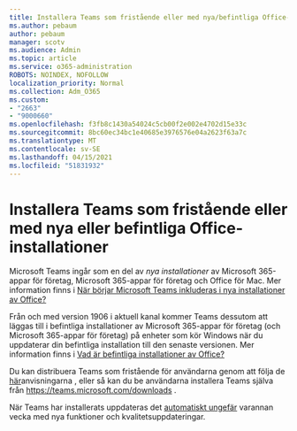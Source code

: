 ```yaml
---
title: Installera Teams som fristående eller med nya/befintliga Office-installationer
ms.author: pebaum
author: pebaum
manager: scotv
ms.audience: Admin
ms.topic: article
ms.service: o365-administration
ROBOTS: NOINDEX, NOFOLLOW
localization_priority: Normal
ms.collection: Adm_O365
ms.custom:
- "2663"
- "9000660"
ms.openlocfilehash: f3fb8c1430a54024c5cb00f2e002e4702d15e33c
ms.sourcegitcommit: 8bc60ec34bc1e40685e3976576e04a2623f63a7c
ms.translationtype: MT
ms.contentlocale: sv-SE
ms.lasthandoff: 04/15/2021
ms.locfileid: "51831932"
---
```

# <a name="installing-teams-as-standalone-or-with-new-or-existing-office-installations"></a>Installera Teams som fristående eller med nya eller befintliga Office-installationer

Microsoft Teams ingår som en del av *nya installationer* av Microsoft 365-appar för företag, Microsoft 365-appar för företag och Office för Mac. Mer information finns i [När börjar Microsoft Teams inkluderas i nya installationer av Office?](https://docs.microsoft.com/deployoffice/teams-install#when-will-microsoft-teams-start-being-included-with-new-installations-of-microsoft-365-apps)

Från och med version 1906 i aktuell  kanal kommer Teams dessutom att läggas till i befintliga installationer av Microsoft 365-appar för företag (och Microsoft 365-appar för företag) på enheter som kör Windows när du uppdaterar din befintliga installation till den senaste versionen. Mer information finns i [Vad är befintliga installationer av Office?](https://docs.microsoft.com/deployoffice/teams-install#what-about-existing-installations-of-microsoft-365-apps)

Du kan distribuera Teams som fristående för användarna genom att följa de [här](https://docs.microsoft.com/MicrosoftTeams/msi-deployment)anvisningarna , eller så kan du be användarna installera Teams själva från https://teams.microsoft.com/downloads .

När Teams har installerats uppdateras det [automatiskt ungefär](https://docs.microsoft.com/deployoffice/teams-install#feature-and-quality-updates-for-microsoft-teams) varannan vecka med nya funktioner och kvalitetsuppdateringar. 

